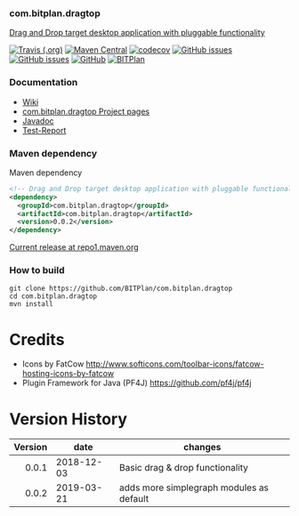 ### com.bitplan.dragtop
[Drag and Drop target desktop application with pluggable functionality](http://wiki.bitplan.com/index.php/dragtop)

[![Travis (.org)](https://img.shields.io/travis/BITPlan/com.bitplan.dragtop.svg)](https://travis-ci.org/BITPlan/com.bitplan.dragtop)
[![Maven Central](https://img.shields.io/maven-central/v/com.bitplan.dragtop/com.bitplan.dragtop.svg)](https://search.maven.org/artifact/com.bitplan.dragtop/com.bitplan.dragtop/0.0.2/jar)
[![codecov](https://codecov.io/gh/BITPlan/com.bitplan.dragtop/branch/master/graph/badge.svg)](https://codecov.io/gh/BITPlan/com.bitplan.dragtop)
[![GitHub issues](https://img.shields.io/github/issues/BITPlan/com.bitplan.dragtop.svg)](https://github.com/BITPlan/com.bitplan.dragtop/issues)
[![GitHub issues](https://img.shields.io/github/issues-closed/BITPlan/com.bitplan.dragtop.svg)](https://github.com/BITPlan/com.bitplan.dragtop/issues/?q=is%3Aissue+is%3Aclosed)
[![GitHub](https://img.shields.io/github/license/BITPlan/com.bitplan.dragtop.svg)](https://www.apache.org/licenses/LICENSE-2.0)
[![BITPlan](http://wiki.bitplan.com/images/wiki/thumb/3/38/BITPlanLogoFontLessTransparent.png/198px-BITPlanLogoFontLessTransparent.png)](http://www.bitplan.com)

### Documentation
* [Wiki](http://wiki.bitplan.com/index.php/dragtop)
* [com.bitplan.dragtop Project pages](https://BITPlan.github.io/com.bitplan.dragtop)
* [Javadoc](https://BITPlan.github.io/com.bitplan.dragtop/apidocs/index.html)
* [Test-Report](https://BITPlan.github.io/com.bitplan.dragtop/surefire-report.html)
### Maven dependency

Maven dependency
```xml
<!-- Drag and Drop target desktop application with pluggable functionality http://wiki.bitplan.com/index.php/dragtop -->
<dependency>
  <groupId>com.bitplan.dragtop</groupId>
  <artifactId>com.bitplan.dragtop</artifactId>
  <version>0.0.2</version>
</dependency>
```

[Current release at repo1.maven.org](http://repo1.maven.org/maven2/com/bitplan/dragtop/com.bitplan.dragtop/0.0.2/)

### How to build
```
git clone https://github.com/BITPlan/com.bitplan.dragtop
cd com.bitplan.dragtop
mvn install
```
# Credits
* Icons by FatCow http://www.softicons.com/toolbar-icons/fatcow-hosting-icons-by-fatcow
* Plugin Framework for Java (PF4J) https://github.com/pf4j/pf4j
# Version History
| Version | date       |  changes
| ------: | ---------- | ------------------------
|   0.0.1 | 2018-12-03 | Basic drag & drop functionality
|   0.0.2 | 2019-03-21 | adds more simplegraph modules as default
